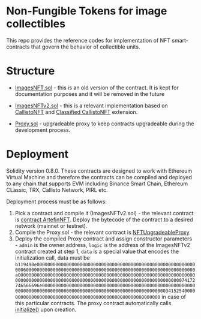 # Non-Fungible Tokens for image collectibles

This repo provides the reference codes for implementation of NFT smart-contracts that govern the behavior of collectible units.

# Structure

- [ImagesNFT.sol](https://github.com/Dexaran/ImageNFT/blob/main/ImagesNFT.sol) - this is an old version of the contract. It is kept for documentation purposes and it will be removed in the future

- [ImagesNFTv2.sol](https://github.com/Dexaran/ImageNFT/blob/main/ImagesNFTv2.sol) - this is a relevant implementation based on [CallistoNFT](https://github.com/Dexaran/CallistoNFT) and [Classified CallistoNFT](https://github.com/Dexaran/CallistoNFT/blob/main/Extensions/ClassifiedNFT.sol) extension.

- [Proxy.sol](https://github.com/Dexaran/ImageNFT/blob/main/Proxy.sol) - upgradeable proxy to keep contracts upgradeable during the development process.

# Deployment

Solidity version 0.8.0. These contracts are designed to work with Ethereum Virtual Machine and therefore the contracts can be compiled and deployed to any chain that supports EVM including Binance Smart Chain, Ethereum CLassic, TRX, Callisto Network, PIRL etc.

Deployment process must be as follows:

1. Pick a contract and compile it (ImagesNFTv2.sol) - the relevant contract is [contract ArtefinNFT](https://github.com/Dexaran/ImageNFT/blob/main/ImagesNFTv2.sol#L1011-L1064). Deploy the bytecode of the contract to a desired network (mainnet or testnet).
2. Compile the Proxy.sol - the relevant contract is [NFTUpgradeableProxy](https://github.com/Dexaran/ImageNFT/blob/main/Proxy.sol#L458-L463)
3. Deploy the compiled Proxy contract and assign constructor parameters - `admin` is the owner address, `logic` is the address of the ImagesNFTv2 contract created at step 1, `data` is a special value that encodes the initialization call, data must be `b119490e000000000000000000000000000000000000000000000000000000000000006000000000000000000000000000000000000000000000000000000000000000a0000000000000000000000000000000000000000000000000000000000000000000000000000000000000000000000000000000000000000000000000000000074172746566696e0000000000000000000000000000000000000000000000000000000000000000000000000000000000000000000000000000000000000000034152540000000000000000000000000000000000000000000000000000000000` in case of this particular contracts. The proxy contract automatically calls [initialize()](https://github.com/Dexaran/ImageNFT/blob/main/ImagesNFTv2.sol#L1013-L1022) upon creation.

